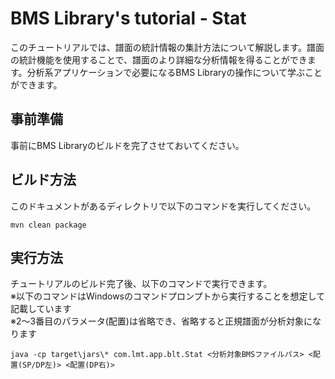 # BMS Library's tutorial - Stat

このチュートリアルでは、譜面の統計情報の集計方法について解説します。譜面の統計機能を使用することで、譜面のより詳細な分析情報を得ることができます。分析系アプリケーションで必要になるBMS Libraryの操作について学ぶことができます。

## 事前準備

事前にBMS Libraryのビルドを完了させておいてください。

## ビルド方法

このドキュメントがあるディレクトリで以下のコマンドを実行してください。

```
mvn clean package
```

## 実行方法

チュートリアルのビルド完了後、以下のコマンドで実行できます。<br>
※以下のコマンドはWindowsのコマンドプロンプトから実行することを想定して記載しています<br>
※2～3番目のパラメータ(配置)は省略でき、省略すると正規譜面が分析対象になります

```
java -cp target\jars\* com.lmt.app.blt.Stat <分析対象BMSファイルパス> <配置(SP/DP左)> <配置(DP右)>
```
